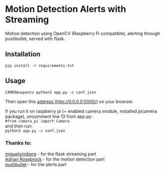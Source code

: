 # Motion Detection Alerts with Streaming  
Motion detection using OpenCV (Raspberry Pi compatible), alerting through pushbullet, served with flask.

## Installation
```pip install -r requirements.txt```

## Usage
```CAMERA=opencv python3 app.py -c conf.json```  
  
Then open this [address (http://0.0.0.0:5000/)](http://0.0.0.0:5000/) on your browser.  
  
If you run it on raspberry pi (+ enabled camera module, installed picamera package), uncomment line 13 from app.py:  
```#from camera_pi import Camera```  
and then run:  
```python3 app.py -c conf.json```  

### Thanks to:
[miguelgrinberg](https://github.com/miguelgrinberg/flask-video-streaming) - for the flask streaming part  
[Adrian Rosebrock](https://www.pyimagesearch.com/2015/06/01/home-surveillance-and-motion-detection-with-the-raspberry-pi-python-and-opencv/) - for the motion detection part  
[pushbullet](https://docs.pushbullet.com) - for the alerts part  
